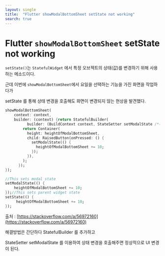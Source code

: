 ```yaml
---
layout: single
title:  "Flutter showModalBottomSheet setState not working"
search: true 
---
```


# Flutter `showModalBottomSheet` setState not working

`setState()`는 `StatefulWidget` 에서 특정 오브젝트의 상태(값)를 변경하기 위해 사용하는 메소드이다.

근데 이번에 `showModalBottomSheet`에서 요일을 선택하는 기능을 가진 화면을 작업하다가 

setState 를 통해 상태 변경을 호출해도 화면이 변경되지 않는 현상을 발견했다. 

```dart
showModalBottomSheet(
    context: context,
    builder: (context) {return StatefulBuilder(
          builder: (BuildContext context, StateSetter setModalState /*해당 부분 이름을 바꾸어 사용!*/) {
        return Container(
          height: heightOfModalBottomSheet,
          child: RaisedButton(onPressed: () {
            setModalState(() {
              heightOfModalBottomSheet += 10;
            });
          }),
        );
      });
});
```



```dart
//This sets modal state
setModalState(() {
    heightOfModalBottomSheet += 10;
});//This sets parent widget state
setState(() {
     heightOfModalBottomSheet += 10;
});
```


출처 :  [https://stackoverflow.com/a/56972160](https://stackoverflow.com/a/56972160)


  
해결방법은 간단하다 StatefulBuilder 를 추가하고 


StateSetter setModalState 를 이용하여 상태 변경을 호출해주면 정상적으로 UI 변경이 된다.